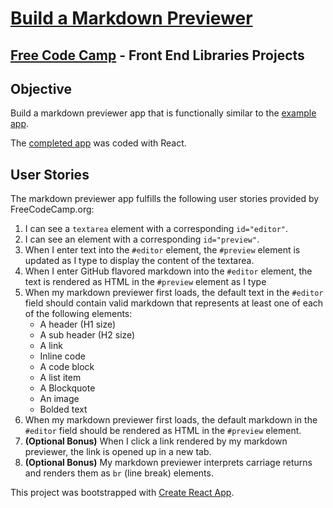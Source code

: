 # [Build a Markdown Previewer](https://learn.freecodecamp.org/front-end-libraries/front-end-libraries-projects/build-a-markdown-previewer)
## [Free Code Camp](https://www.freecodecamp.org) - Front End Libraries Projects

## Objective
Build a markdown previewer app that is functionally similar to the [example app](https://codepen.io/freeCodeCamp/full/GrZVVO).

The [completed app](https://elrolfe-fcc-frontend.gitlab.io/markdown) was coded with React.

## User Stories
The markdown previewer app fulfills the following user stories provided by FreeCodeCamp.org:
1. I can see a `textarea` element with a corresponding `id="editor"`.
2. I can see an element with a corresponding `id="preview"`.
3. When I enter text into the `#editor` element, the `#preview` element is updated as I type to display the content of the textarea.
4. When I enter GitHub flavored markdown into the `#editor` element, the text is rendered as HTML in the `#preview` element as I type
5. When my markdown previewer first loads, the default text in the `#editor` field should contain valid markdown that represents at least one of each of the following elements:
    - A header (H1 size)
    - A sub header (H2 size)
    - A link
    - Inline code
    - A code block
    - A list item
    - A Blockquote
    - An image
    - Bolded text
6. When my markdown previewer first loads, the default markdown in the `#editor` field should be rendered as HTML in the `#preview` element.
7. **(Optional Bonus)** When I click a link rendered by my markdown previewer, the link is opened up in a new tab.
8. **(Optional Bonus)** My markdown previewer interprets carriage returns and renders them as `br` (line break) elements.

This project was bootstrapped with [Create React App](https://github.com/facebookincubator/create-react-app).
